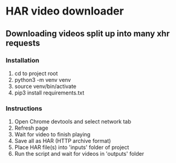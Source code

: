 # HAR video downloader

## Downloading videos split up into many xhr requests

### Installation

1. cd to project root
2. python3 -m venv venv
3. source venv/bin/activate
4. pip3 install requirements.txt

### Instructions

1. Open Chrome devtools and select network tab
2. Refresh page
3. Wait for video to finish playing
4. Save all as HAR (HTTP archive format)
5. Place HAR file(s) into 'inputs' folder of project
6. Run the script and wait for videos in 'outputs' folder
